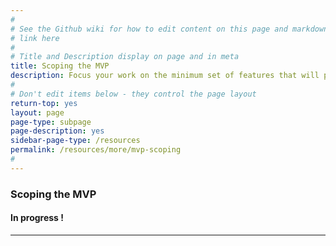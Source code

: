 ```yaml
---
#
# See the Github wiki for how to edit content on this page and markdown styles you can use:
# link here
#
# Title and Description display on page and in meta
title: Scoping the MVP
description: Focus your work on the minimum set of features that will provide value by meeting basic user needs.
#
# Don't edit items below - they control the page layout
return-top: yes
layout: page
page-type: subpage
page-description: yes
sidebar-page-type: /resources
permalink: /resources/more/mvp-scoping
#
---
```


### Scoping the MVP

#### In progress !



<hr>
